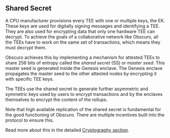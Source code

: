 ## Shared Secret
A CPU manufacturer provisions every TEE with one or multiple keys, the EK. These keys are used for digitally signing messages and identifying a TEE. They are also used for encrypting data that only one hardware TEE can decrypt. To achieve the goals of a collaborative network like Obscuro, all the TEEs have to work on the same set of transactions, which means they must decrypt them.

Obscuro achieves this by implementing a mechanism for attested TEEs to share 256 bits of entropy called the _shared secret_ (SS) or _master seed_.  This master seed is generated inside the Genesis enclave. The Genesis enclave propagates the master seed to the other attested nodes by encrypting it with specific TEE keys.

The TEEs use the shared secret to generate further asymmetric and symmetric keys used by users to encrypt transactions and by the enclaves themselves to encrypt the content of the rollups.

Note that high available replication of the shared secret is fundamental for the good functioning of Obscuro. There are multiple incentives built into the protocol to ensure this.

Read more about this in the detailed [Cryptography section](detailed-design#cryptography).
